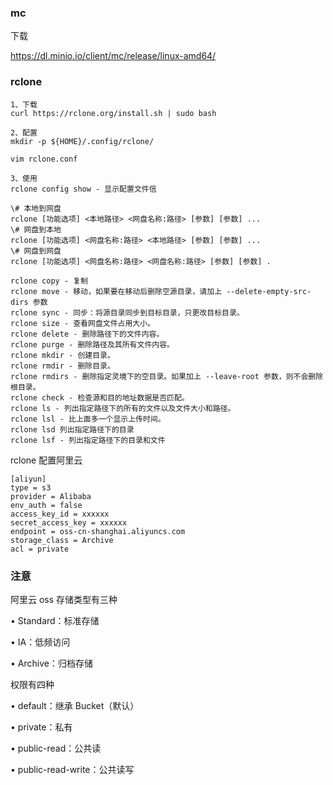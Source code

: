 ### mc

下载

https://dl.minio.io/client/mc/release/linux-amd64/





### rclone

```
1、下载
curl https://rclone.org/install.sh | sudo bash

2、配置
mkdir -p ${HOME}/.config/rclone/

vim rclone.conf

3、使用
rclone config show - 显示配置文件信

\# 本地到网盘
rclone [功能选项] <本地路径> <网盘名称:路径> [参数] [参数] ...
\# 网盘到本地
rclone [功能选项] <网盘名称:路径> <本地路径> [参数] [参数] ...
\# 网盘到网盘
rclone [功能选项] <网盘名称:路径> <网盘名称:路径> [参数] [参数] .

rclone copy - 复制
rclone move - 移动，如果要在移动后删除空源目录，请加上 --delete-empty-src-dirs 参数
rclone sync - 同步：将源目录同步到目标目录，只更改目标目录。
rclone size - 查看网盘文件占用大小。
rclone delete - 删除路径下的文件内容。
rclone purge - 删除路径及其所有文件内容。
rclone mkdir - 创建目录。
rclone rmdir - 删除目录。
rclone rmdirs - 删除指定灵境下的空目录。如果加上 --leave-root 参数，则不会删除根目录。
rclone check - 检查源和目的地址数据是否匹配。
rclone ls - 列出指定路径下的所有的文件以及文件大小和路径。
rclone lsl - 比上面多一个显示上传时间。
rclone lsd 列出指定路径下的目录
rclone lsf - 列出指定路径下的目录和文件
```


rclone 配置阿里云

```
[aliyun]
type = s3
provider = Alibaba
env_auth = false
access_key_id = xxxxxx
secret_access_key = xxxxxx
endpoint = oss-cn-shanghai.aliyuncs.com
storage_class = Archive
acl = private
```







### 注意

阿里云 oss 存储类型有三种

• Standard：标准存储

• IA：低频访问

• Archive：归档存储

权限有四种

• default：继承 Bucket（默认）

• private：私有

• public-read：公共读

• public-read-write：公共读写
